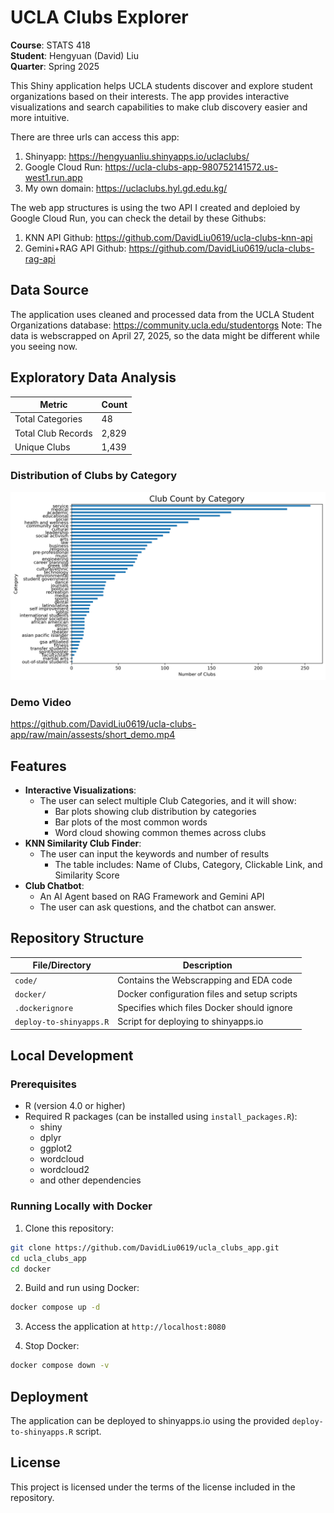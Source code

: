 # UCLA Clubs Explorer
**Course**: STATS 418  
**Student**: Hengyuan (David) Liu  
**Quarter**: Spring 2025

This Shiny application helps UCLA students discover and explore student organizations based on their interests. The app provides interactive visualizations and search capabilities to make club discovery easier and more intuitive.

There are three urls can access this app:

1. Shinyapp: https://hengyuanliu.shinyapps.io/uclaclubs/
2. Google Cloud Run: https://ucla-clubs-app-980752141572.us-west1.run.app
3. My own domain: https://uclaclubs.hyl.gd.edu.kg/

The web app structures is using the two API I created and deploied by Google Cloud Run, you can check the detail by these Githubs:

1. KNN API Github: https://github.com/DavidLiu0619/ucla-clubs-knn-api
2. Gemini+RAG API Github: https://github.com/DavidLiu0619/ucla-clubs-rag-api

## Data Source

The application uses cleaned and processed data from the UCLA Student Organizations database: https://community.ucla.edu/studentorgs
Note: The data is webscrapped on April 27, 2025, so the data might be different while you seeing now. 

## Exploratory Data Analysis

| Metric             | Count  |
|--------------------|--------|
| Total Categories   | 48     |
| Total Club Records | 2,829  |
| Unique Clubs       | 1,439  |

### Distribution of Clubs by Category
![Bar Plot of Club Categories](assests/bar_plots.png)

### Demo Video
https://github.com/DavidLiu0619/ucla-clubs-app/raw/main/assests/short_demo.mp4


## Features

- **Interactive Visualizations**:
  - The user can select multiple Club Categories, and it will show:
    - Bar plots showing club distribution by categories
    - Bar plots of the most common words
    - Word cloud showing common themes across clubs
- **KNN Similarity Club Finder**:
  - The user can input the keywords and number of results
    - The table includes: Name of Clubs, Category, Clickable Link, and Similarity Score
- **Club Chatbot**: 
  - An AI Agent based on RAG Framework and Gemini API
  - The user can ask questions, and the chatbot can answer.

## Repository Structure

| File/Directory | Description |
|----------------|-------------|
| `code/` | Contains the Webscrapping and EDA code |
| `docker/` | Docker configuration files and setup scripts |
| `.dockerignore` | Specifies which files Docker should ignore |
| `deploy-to-shinyapps.R` | Script for deploying to shinyapps.io |

## Local Development

### Prerequisites
- R (version 4.0 or higher)
- Required R packages (can be installed using `install_packages.R`):
  - shiny
  - dplyr
  - ggplot2
  - wordcloud
  - wordcloud2
  - and other dependencies

### Running Locally with Docker

1. Clone this repository:
```bash
git clone https://github.com/DavidLiu0619/ucla_clubs_app.git
cd ucla_clubs_app
cd docker
```

2. Build and run using Docker:
```bash
docker compose up -d
```

3. Access the application at `http://localhost:8080`

4. Stop Docker:
```bash
docker compose down -v
```

## Deployment

The application can be deployed to shinyapps.io using the provided `deploy-to-shinyapps.R` script.

## License

This project is licensed under the terms of the license included in the repository.
